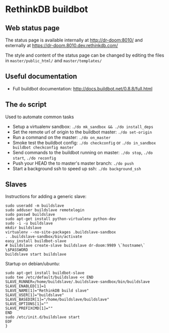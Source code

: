 # RethinkDB buildbot

## Web status page

The status page is available internally at [http://dr-doom:8010/](http://dr-doom:8010/) and
externally at https://dr-doom.8010.dev.rethinkdb.com/

The style and content of the status page can be changed by editing the
files in `master/public_html/` and `master/templates/`

## Useful documentation

* Full buildbot documentation: http://docs.buildbot.net/0.8.8/full.html

## The `do` script

Used to automate common tasks

* Setup a virtualenv sandbox: `./do mk_sandbox && ./do install_deps`
* Set the remote url of origin to the buildbot master: `./do set-origin`
* Run a command on the master: `./do on_master`
* Smoke test the buildbot config: `./do checkconfig` or `./do in_sandbox buildbot checkconfig master`
* Send commands to the buildbot running on master: `./do stop`, `./do start`, `./do reconfig`
* Push your HEAD the to master's master branch: `./do push`
* Start a background ssh to speed up ssh: `./do background_ssh`

## Slaves

Instructions for adding a generic slave:

```
sudo useradd -m buildslave
sudo adduser buildslave remotelogin
sudo passwd buildslave
sudo apt-get install python-virtualenv python-dev
sudo -i -u buildslave
mkdir buildslave
virtualenv --no-site-packages .buildslave-sandbox
. .buildslave-sandbox/bin/activate
easy_install buildbot-slave
# buildslave create-slave buildslave dr-doom:9989 \`hostname\` \$PASSWORD
buildslave start buildslave
```

Startup on debian/ubuntu:

```
sudo apt-get install buildbot-slave
sudo tee /etc/default/buildslave << END
SLAVE_RUNNER=/home/buildslave/.buildslave-sandbox/bin/buildslave
SLAVE_ENABLED[1]=1
SLAVE_NAME[1]="RethinkDB build slave"
SLAVE_USER[1]="buildslave"
SLAVE_BASEDIR[1]="/home/buildslave/buildslave"
SLAVE_OPTIONS[1]=""
SLAVE_PREFIXCMD[1]=""
END
sudo /etc/init.d/buildslave start
EOF
}
```
